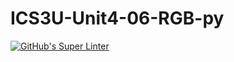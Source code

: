 # ICS3U-Unit4-06-RGB-py

[![GitHub's Super Linter](https://github.com/Rohnin-Barrette/ICS3U-Unit4-06-RGB-py/workflows/GitHub's%20Super%20Linter/badge.svg)](https://github.com/Rohnin-Barrette/ICS3U-Unit4-06-RGB-py/actions)
